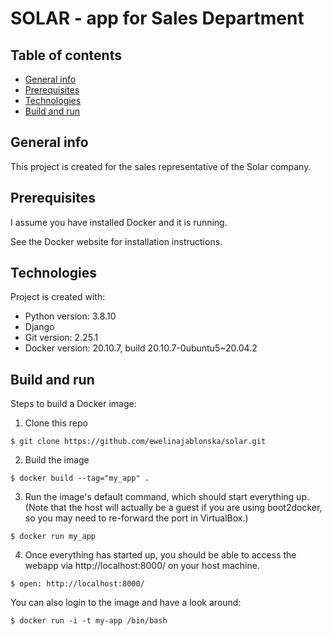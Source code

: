 # SOLAR - app for Sales Department

## Table of contents
* [General info](#general-info)
* [Prerequisites](#rerequisites)
* [Technologies](#technologies)
* [Build and run](#build-and-run)

## General info
This project is created for the sales representative of the Solar company.

## Prerequisites
I assume you have installed Docker and it is running.

See the Docker website for installation instructions.

## Technologies
Project is created with:
* Python version: 3.8.10
* Django
* Git version: 2.25.1
* Docker version: 20.10.7, build 20.10.7-0ubuntu5~20.04.2

## Build and run
Steps to build a Docker image:

1. Clone this repo
```
$ git clone https://github.com/ewelinajablonska/solar.git
```

2. Build the image
```
$ docker build --tag="my_app" .
```

3. Run the image's default command, which should start everything up. (Note that the host will actually be a guest if you are using boot2docker, so you may need to re-forward the port in VirtualBox.)
```
$ docker run my_app
```

4. Once everything has started up, you should be able to access the webapp via http://localhost:8000/ on your host machine.
```
$ open: http://localhost:8000/
```

You can also login to the image and have a look around:
```
$ docker run -i -t my-app /bin/bash
```

